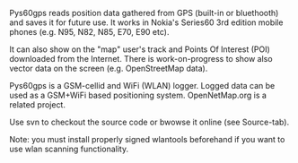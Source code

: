 Pys60gps reads position data gathered from GPS (built-in or bluethooth) and saves it for future use. It works in Nokia's Series60 3rd edition mobile phones (e.g. N95, N82, N85, E70, E90 etc).

It can also show on the "map" user's track and Points Of Interest (POI) downloaded from the Internet. There is work-on-progress to show also vector data on the screen (e.g. OpenStreetMap data).

Pys60gps is a GSM-cellid and WiFi (WLAN) logger. Logged data can be used as a GSM+WiFi based positioning system. OpenNetMap.org is a related project.

Use svn to checkout the source code or bwowse it online (see Source-tab).

Note: you must install properly signed wlantools beforehand if you want to use wlan scanning functionality.